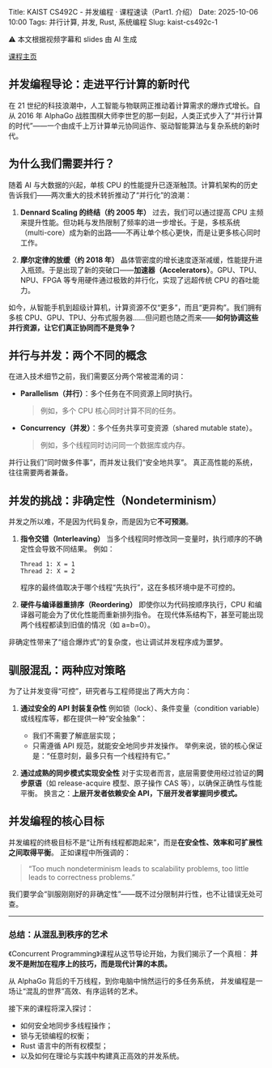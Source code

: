 Title: KAIST CS492C - 并发编程 · 课程速读（Part1. 介绍）
Date: 2025-10-06 10:00
Tags: 并行计算, 并发, Rust, 系统编程
Slug: kaist-cs492c-1

<div class="alert alert-warning" role="alert">
  ⚠️ 本文根据视频字幕和 slides 由 AI 生成
</div>

[课程主页](https://github.com/kaist-cp/cs431)

## 并发编程导论：走进平行计算的新时代

在 21 世纪的科技浪潮中，人工智能与物联网正推动着计算需求的爆炸式增长。自从 2016 年 AlphaGo 战胜围棋大师李世乭的那一刻起，人类正式步入了“并行计算的时代”——一个由成千上万计算单元协同运作、驱动智能算法与复杂系统的新时代。

## 为什么我们需要并行？

随着 AI 与大数据的兴起，单核 CPU 的性能提升已逐渐触顶。计算机架构的历史告诉我们——两次重大的技术转折推动了“并行化”的浪潮：

1. **Dennard Scaling 的终结（约 2005 年）**
   过去，我们可以通过提高 CPU 主频来提升性能。但功耗与发热限制了频率的进一步增长。于是，多核系统（multi-core）成为新的出路——不再让单个核心更快，而是让更多核心同时工作。

2. **摩尔定律的放缓（约 2018 年）**
   晶体管密度的增长速度逐渐减缓，性能提升进入瓶颈。于是出现了新的突破口——**加速器（Accelerators）**。GPU、TPU、NPU、FPGA 等专用硬件通过极致的并行化，实现了远超传统 CPU 的吞吐能力。

如今，从智能手机到超级计算机，计算资源不仅“更多”，而且“更异构”。我们拥有多核 CPU、GPU、TPU、分布式服务器……但问题也随之而来——**如何协调这些并行资源，让它们真正协同而不是竞争？**

## 并行与并发：两个不同的概念

在进入技术细节之前，我们需要区分两个常被混淆的词：

* **Parallelism（并行）**：多个任务在不同资源上同时执行。

  > 例如，多个 CPU 核心同时计算不同的任务。

* **Concurrency（并发）**：多个任务共享可变资源（shared mutable state）。

  > 例如，多个线程同时访问同一个数据库或内存。

并行让我们“同时做多件事”，而并发让我们“安全地共享”。
真正高性能的系统，往往需要两者兼备。

## 并发的挑战：非确定性（Nondeterminism）

并发之所以难，不是因为代码复杂，而是因为它**不可预测**。

1. **指令交错（Interleaving）**
   当多个线程同时修改同一变量时，执行顺序的不确定性会导致不同结果。
   例如：

   ```text
   Thread 1: X = 1
   Thread 2: X = 2
   ```

   程序的最终值取决于哪个线程“先执行”，这在多核环境中是不可控的。

2. **硬件与编译器重排序（Reordering）**
   即使你以为代码按顺序执行，CPU 和编译器可能会为了优化性能而重新排列指令。
   在现代体系结构下，甚至可能出现两个线程都读到旧值的情况（如 a=b=0）。

非确定性带来了“组合爆炸式”的复杂度，也让调试并发程序成为噩梦。

## 驯服混乱：两种应对策略

为了让并发变得“可控”，研究者与工程师提出了两大方向：

1. **通过安全的 API 封装复杂性**
   例如锁（lock）、条件变量（condition variable）或线程库等，都在提供一种“安全抽象”：

   * 我们不需要了解底层实现；
   * 只需遵循 API 规范，就能安全地同步并发操作。
     举例来说，锁的核心保证是：“任意时刻，最多只有一个线程持有它。”

2. **通过成熟的同步模式实现安全性**
   对于实现者而言，底层需要使用经过验证的**同步原语**（如 release-acquire 模型、原子操作 CAS 等），以确保正确性与性能平衡。
   换言之：**上层开发者依赖安全 API，下层开发者掌握同步模式。**

## 并发编程的核心目标

并发编程的终极目标不是“让所有线程都跑起来”，而是**在安全性、效率和可扩展性之间取得平衡**。
正如课程中所强调的：

> “Too much nondeterminism leads to scalability problems,
> too little leads to correctness problems.”

我们要学会“驯服刚刚好的非确定性”——既不过分限制并行性，也不让错误无处可查。

---

### 总结：从混乱到秩序的艺术

《Concurrent Programming》课程从这节导论开始，为我们揭示了一个真相：
**并发不是附加在程序上的技巧，而是现代计算的本质。**

从 AlphaGo 背后的千万线程，到你电脑中悄然运行的多任务系统，
并发编程是一场让“混乱的世界”高效、有序运转的艺术。

接下来的课程将深入探讨：

* 如何安全地同步多线程操作；
* 锁与无锁编程的权衡；
* Rust 语言中的所有权模型；
* 以及如何在理论与实践中构建真正高效的并发系统。
